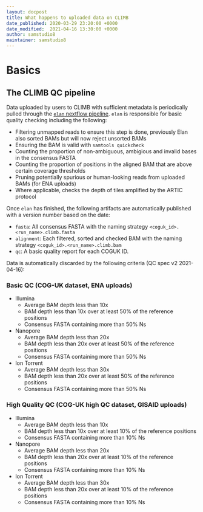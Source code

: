 ```yaml
---
layout: docpost
title: What happens to uploaded data on CLIMB
date_published: 2020-03-29 23:20:00 +0000
date_modified:  2021-04-16 13:30:00 +0000
author: samstudio8
maintainer: samstudio8
---
```


# Basics
## The CLIMB QC pipeline

Data uploaded by users to CLIMB with sufficient metadata is periodically pulled through the [`elan` nextflow pipeline](https://github.com/climb-covid/elan-nextflow).
`elan` is responsible for basic quality checking including the following:

* Filtering unmapped reads to ensure this step is done, previously Elan also sorted BAMs but will now reject unsorted BAMs
* Ensuring the BAM is valid with `samtools quickcheck`
* Counting the proportion of non-ambiguous, ambigious and invalid bases in the consensus FASTA
* Counting the proportion of positions in the aligned BAM that are above certain coverage thresholds
* Pruning potentially spurious or human-looking reads from uploaded BAMs (for ENA uploads)
* Where applicable, checks the depth of tiles amplified by the ARTIC protocol

Once `elan` has finished, the following artifacts are automatically published with a version number based on the date:

* `fasta`: All consensus FASTA with the naming strategy `<coguk_id>.<run_name>.climb.fasta`
* `alignment`: Each filtered, sorted and checked BAM with the naming strategy `<coguk_id>.<run_name>.climb.bam`
* `qc`: A basic quality report for each COGUK ID.

Data is automatically discarded by the following criteria (QC spec v2 2021-04-16):

### Basic QC (COG-UK dataset, ENA uploads)

* Illumina 
    * Average BAM depth less than 10x
    * BAM depth less than 10x over at least 50% of the reference positions
    * Consensus FASTA containing more than 50% Ns
* Nanopore
    * Average BAM depth less than 20x
    * BAM depth less than 20x over at least 50% of the reference positions
    * Consensus FASTA containing more than 50% Ns
* Ion Torrent 
    * Average BAM depth less than 30x
    * BAM depth less than 20x over at least 50% of the reference positions
    * Consensus FASTA containing more than 50% Ns

### High Quality QC (COG-UK high QC dataset, GISAID uploads)

* Illumina 
    * Average BAM depth less than 10x
    * BAM depth less than 10x over at least 10% of the reference positions
    * Consensus FASTA containing more than 10% Ns
* Nanopore
    * Average BAM depth less than 20x
    * BAM depth less than 20x over at least 10% of the reference positions
    * Consensus FASTA containing more than 10% Ns
* Ion Torrent 
    * Average BAM depth less than 30x
    * BAM depth less than 20x over at least 10% of the reference positions
    * Consensus FASTA containing more than 10% Ns
